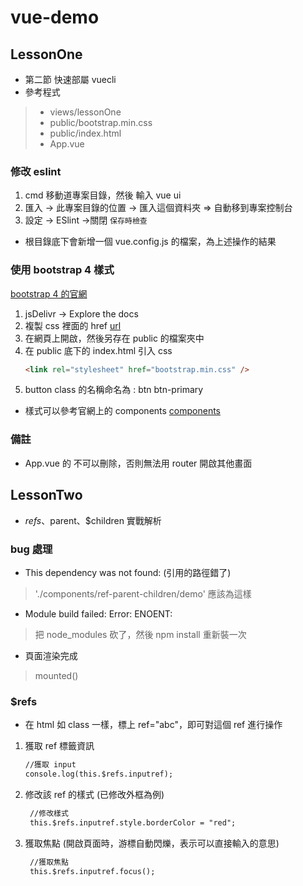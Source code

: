 # vue-demo

## LessonOne
- 第二節 快速部屬 vuecli
- 參考程式 
> - views/lessonOne
> - public/bootstrap.min.css
> - public/index.html
> - App.vue
  
### 修改 eslint
1. cmd 移動道專案目錄，然後 輸入 vue ui
2. 匯入 -> 此專案目錄的位置 -> 匯入這個資料夾 => 自動移到專案控制台
3. 設定 -> ESlint ->關閉 `保存時檢查`
- 根目錄底下會新增一個 vue.config.js 的檔案，為上述操作的結果

### 使用 bootstrap 4 樣式
[bootstrap 4 的官網](https://getbootstrap.com/)
1. jsDelivr -> Explore the docs 
2. 複製 css 裡面的 href [url](https://cdn.jsdelivr.net/npm/bootstrap@5.1.3/dist/css/bootstrap.min.css)
3. 在網頁上開啟，然後另存在 public 的檔案夾中
4. 在 public 底下的 index.html 引入 css
    ```html
    <link rel="stylesheet" href="bootstrap.min.css" />
    ```
5. button class 的名稱命名為 : btn btn-primary

- 樣式可以參考官網上的 components [components](https://getbootstrap.com/docs/5.1/components/accordion/)

### 備註 
- App.vue 的 <router-view /> 不可以刪除，否則無法用 router 開啟其他畫面
     
## LessonTwo
- $refs、$parent、$children 實戰解析
### bug 處理
- This dependency was not found: (引用的路徑錯了)
> './components/ref-parent-children/demo' 應該為這樣

- Module build failed: Error: ENOENT:
> 把 node_modules 砍了，然後 npm install 重新裝一次

- 頁面渲染完成
> mounted()

### $refs
- 在 html 如 class 一樣，標上 ref="abc"，即可對這個 ref 進行操作
1. 獲取 ref 標籤資訊
   ```html
   //獲取 input
   console.log(this.$refs.inputref);
   ```
2. 修改該 ref 的樣式 (已修改外框為例)
   ```html
    //修改樣式
    this.$refs.inputref.style.borderColor = "red";
   ```
3. 獲取焦點 (開啟頁面時，游標自動閃爍，表示可以直接輸入的意思)
   ```html
    //獲取焦點
    this.$refs.inputref.focus();
   ```